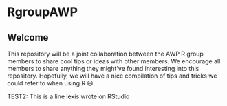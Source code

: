 # RgroupAWP

## Welcome
This repository will be a joint collaboration between the AWP R group members to share cool tips or ideas with other members. We encourage all members to share anything they might've found interesting into this repository. Hopefully, we will have a nice compilation of tips and tricks we could refer to when using R :smiley:

TEST2: This is a line lexis wrote on RStudio

